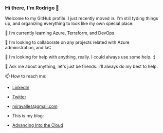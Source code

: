 ### Hi there, I'm Rodrigo 👋

Welcome to my GitHub profile. I just recently moved in. I'm still tyding things up, and organizing everything to look like my own special place.

🌱 I’m currently learning Azure, Terraform, and DevOps

👯 I’m looking to collaborate on any projects related with Azure administration, and IaC

🤔 I’m looking for help with anything, really. I could always use some help.  :)

💬 Ask me about anything, let's just be friends. I'll always do my best to help.

📫 How to reach me:
- [LinkedIn](https://www.linkedin.com/in/rodrigomiravalles/)
- [Twitter](https://twitter.com/r_miravalles)
- miravalles@gmail.com

- This is my blog:
- [Advancing Into the Cloud](https://rmiravalles.com/)
